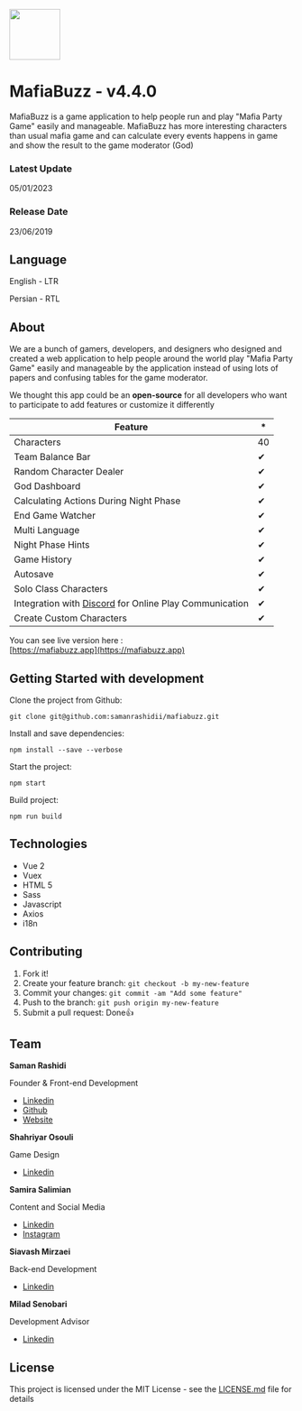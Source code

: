 <p>
  <a href="https://mafiabuzz.app">
    <img src="https://mafiabuzz.app/img/logo.16f40503.png" width=90 height=90>
  </a>
</p>

# MafiaBuzz - v4.4.0

MafiaBuzz is a game application to help people run and play "Mafia Party Game" easily and manageable. MafiaBuzz has more interesting characters than usual mafia game and can calculate every events happens in game and show the result to the game moderator (God)

### Latest Update

05/01/2023
### Release Date

23/06/2019

## Language

English - LTR

Persian - RTL

## About

<p>We are a bunch of gamers, developers, and designers who designed and created a web application to help people around the world play "Mafia Party Game" easily and manageable by the application instead of using lots of papers and confusing tables for the game moderator.</p>
<p>We thought this app could be an <b>open-source</b> for all developers who want to participate to add features or customize it differently</p>

Feature | *
------------ | -------------
Characters | 40
Team Balance Bar | ✔
Random Character Dealer | ✔
God Dashboard | ✔
Calculating Actions During Night Phase | ✔
End Game Watcher | ✔
Multi Language | ✔
Night Phase Hints | ✔
Game History | ✔
Autosave | ✔
Solo Class Characters | ✔
Integration with [Discord](https://discordapp.com/) for Online Play Communication | ✔
Create Custom Characters | ✔

You can see live version here : <br />
[https://mafiabuzz.app](https://mafiabuzz.app)

## Getting Started with development

Clone the project from Github:

```
git clone git@github.com:samanrashidii/mafiabuzz.git
```

Install and save dependencies:

```
npm install --save --verbose
```

Start the project:

```
npm start
```

Build project:

```
npm run build
```

## Technologies

* Vue 2
* Vuex
* HTML 5
* Sass
* Javascript
* Axios
* i18n

## Contributing

1. Fork it!
2. Create your feature branch: `git checkout -b my-new-feature`
3. Commit your changes: `git commit -am "Add some feature"`
4. Push to the branch: `git push origin my-new-feature`
5. Submit a pull request:  <span>Done</span>👍

## Team

**Saman Rashidi**
<p>Founder & Front-end Development</p>

- [Linkedin](https://www.linkedin.com/in/samanrashidii)
- [Github](https://github.com/samanrashidii)
- [Website](http://samanrashidi.com)

**Shahriyar Osouli**
<p>Game Design</p>

- [Linkedin](https://www.linkedin.com/in/shahriyar-osuli-a9a77654)

**Samira Salimian**
<p>Content and Social Media</p>

- [Linkedin](https://www.linkedin.com/in/samira-salimian)
- [Instagram](https://www.instagram.com/samirasaly)

**Siavash Mirzaei**
<p>Back-end Development</p>

- [Linkedin](https://www.linkedin.com/in/siavash-mirzaei)

**Milad Senobari**
<p>Development Advisor</p>

- [Linkedin](https://www.linkedin.com/in/miladsenobari)

## License

This project is licensed under the MIT License - see the [LICENSE.md](LICENSE.md) file for details

